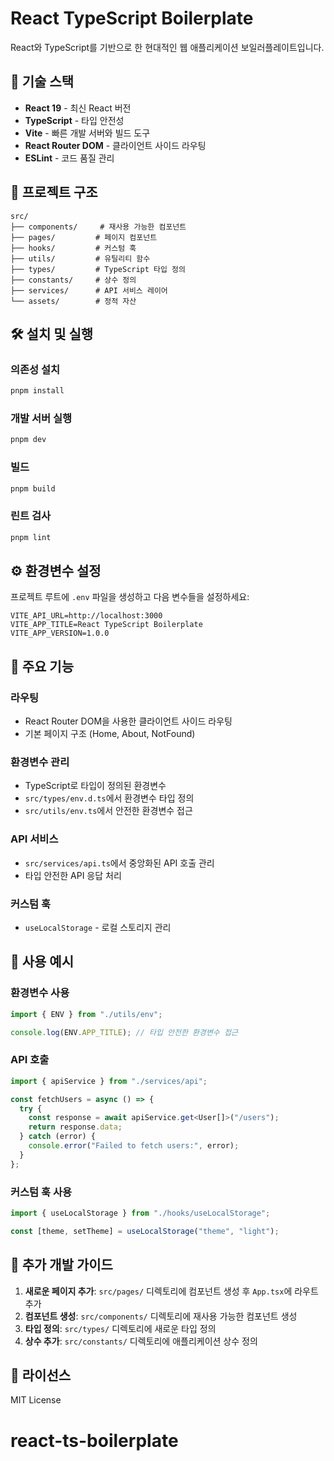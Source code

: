 # React TypeScript Boilerplate

React와 TypeScript를 기반으로 한 현대적인 웹 애플리케이션 보일러플레이트입니다.

## 🚀 기술 스택

- **React 19** - 최신 React 버전
- **TypeScript** - 타입 안전성
- **Vite** - 빠른 개발 서버와 빌드 도구
- **React Router DOM** - 클라이언트 사이드 라우팅
- **ESLint** - 코드 품질 관리

## 📁 프로젝트 구조

```
src/
├── components/     # 재사용 가능한 컴포넌트
├── pages/         # 페이지 컴포넌트
├── hooks/         # 커스텀 훅
├── utils/         # 유틸리티 함수
├── types/         # TypeScript 타입 정의
├── constants/     # 상수 정의
├── services/      # API 서비스 레이어
└── assets/        # 정적 자산
```

## 🛠️ 설치 및 실행

### 의존성 설치

```bash
pnpm install
```

### 개발 서버 실행

```bash
pnpm dev
```

### 빌드

```bash
pnpm build
```

### 린트 검사

```bash
pnpm lint
```

## ⚙️ 환경변수 설정

프로젝트 루트에 `.env` 파일을 생성하고 다음 변수들을 설정하세요:

```env
VITE_API_URL=http://localhost:3000
VITE_APP_TITLE=React TypeScript Boilerplate
VITE_APP_VERSION=1.0.0
```

## 🔧 주요 기능

### 라우팅

- React Router DOM을 사용한 클라이언트 사이드 라우팅
- 기본 페이지 구조 (Home, About, NotFound)

### 환경변수 관리

- TypeScript로 타입이 정의된 환경변수
- `src/types/env.d.ts`에서 환경변수 타입 정의
- `src/utils/env.ts`에서 안전한 환경변수 접근

### API 서비스

- `src/services/api.ts`에서 중앙화된 API 호출 관리
- 타입 안전한 API 응답 처리

### 커스텀 훅

- `useLocalStorage` - 로컬 스토리지 관리

## 📝 사용 예시

### 환경변수 사용

```typescript
import { ENV } from "./utils/env";

console.log(ENV.APP_TITLE); // 타입 안전한 환경변수 접근
```

### API 호출

```typescript
import { apiService } from "./services/api";

const fetchUsers = async () => {
  try {
    const response = await apiService.get<User[]>("/users");
    return response.data;
  } catch (error) {
    console.error("Failed to fetch users:", error);
  }
};
```

### 커스텀 훅 사용

```typescript
import { useLocalStorage } from "./hooks/useLocalStorage";

const [theme, setTheme] = useLocalStorage("theme", "light");
```

## 🎯 추가 개발 가이드

1. **새로운 페이지 추가**: `src/pages/` 디렉토리에 컴포넌트 생성 후 `App.tsx`에 라우트 추가
2. **컴포넌트 생성**: `src/components/` 디렉토리에 재사용 가능한 컴포넌트 생성
3. **타입 정의**: `src/types/` 디렉토리에 새로운 타입 정의
4. **상수 추가**: `src/constants/` 디렉토리에 애플리케이션 상수 정의

## 📄 라이선스

MIT License
# react-ts-boilerplate
